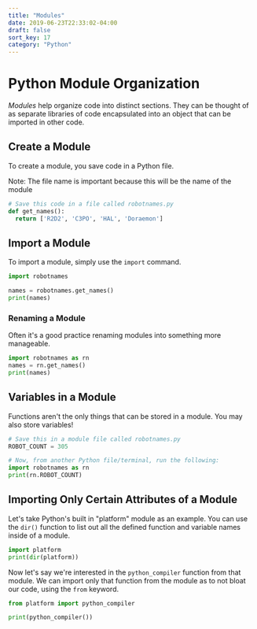 ```yaml
---
title: "Modules"
date: 2019-06-23T22:33:02-04:00
draft: false
sort_key: 17
category: "Python"
---
```


# Python Module Organization

*Modules* help organize code into distinct sections. They can be thought of
as separate libraries of code encapsulated into an object that can be imported
in other code.

## Create a Module

To create a module, you save code in a Python file.

Note: The file name is important because this will be the name of the module

```python
# Save this code in a file called robotnames.py
def get_names():
  return ['R2D2', 'C3PO', 'HAL', 'Doraemon']
```

## Import a Module

To import a module, simply use the `import` command.

```python
import robotnames

names = robotnames.get_names()
print(names)
```
### Renaming a Module

Often it's a good practice renaming modules into something more manageable.

```python
import robotnames as rn
names = rn.get_names()
print(names)
```

## Variables in a Module

Functions aren't the only things that can be stored in a module. You may also
store variables!

```python
# Save this in a module file called robotnames.py
ROBOT_COUNT = 305
```

```python
# Now, from another Python file/terminal, run the following:
import robotnames as rn
print(rn.ROBOT_COUNT)
```

## Importing Only Certain Attributes of a Module

Let's take Python's built in "platform" module as an example. You can use the
`dir()` function to list out all the defined function and variable names inside of a
module.

```python
import platform
print(dir(platform))
```

Now let's say we're interested in the `python_compiler` function from that module.
We can import only that function from the module as to not bloat our code, using
the `from` keyword.

```python
from platform import python_compiler

print(python_compiler())
```
